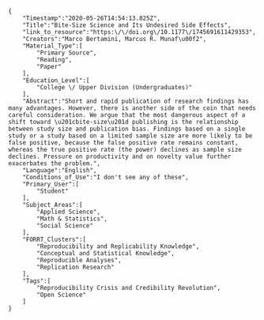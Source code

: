 
    {
        "Timestamp":"2020-05-26T14:54:13.825Z",
        "Title":"Bite-Size Science and Its Undesired Side Effects",
        "link_to_resource":"https:\/\/doi.org\/10.1177\/1745691611429353",
        "Creators":"Marco Bertamini, Marcus R. Munaf\u00f2",
        "Material_Type":[
            "Primary Source",
            "Reading",
            "Paper"
        ],
        "Education_Level":[
            "College \/ Upper Division (Undergraduates)"
        ],
        "Abstract":"Short and rapid publication of research findings has many advantages. However, there is another side of the coin that needs careful consideration. We argue that the most dangerous aspect of a shift toward \u201cbite-size\u201d publishing is the relationship between study size and publication bias. Findings based on a single study or a study based on a limited sample size are more likely to be false positive, because the false positive rate remains constant, whereas the true positive rate (the power) declines as sample size declines. Pressure on productivity and on novelty value further exacerbates the problem.",
        "Language":"English",
        "Conditions_of_Use":"I don't see any of these",
        "Primary_User":[
            "Student"
        ],
        "Subject_Areas":[
            "Applied Science",
            "Math & Statistics",
            "Social Science"
        ],
        "FORRT_Clusters":[
            "Reproducibility and Replicability Knowledge",
            "Conceptual and Statistical Knowledge",
            "Reproducible Analyses",
            "Replication Research"
        ],
        "Tags":[
            "Reproducibility Crisis and Credibility Revolution",
            "Open Science"
        ]
    }
